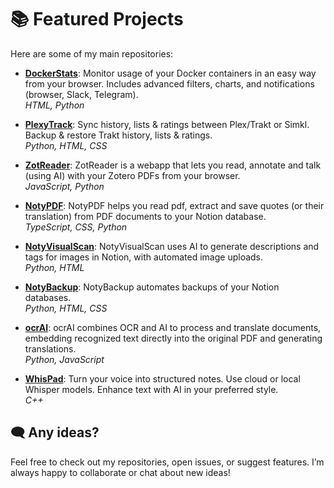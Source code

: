 # 📚 Featured Projects

Here are some of my main repositories:

- [**DockerStats**](https://github.com/Drakonis96/dockerstats): Monitor usage of your Docker containers in an easy way from your browser. Includes advanced filters, charts, and notifications (browser, Slack, Telegram).  
  _HTML, Python_

- [**PlexyTrack**](https://github.com/Drakonis96/plexytrack): Sync history, lists & ratings between Plex/Trakt or Simkl. Backup & restore Trakt history, lists & ratings.  
  _Python, HTML, CSS_

- [**ZotReader**](https://github.com/Drakonis96/zotreader): ZotReader is a webapp that lets you read, annotate and talk (using AI) with your Zotero PDFs from your browser.  
  _JavaScript, Python_

- [**NotyPDF**](https://github.com/Drakonis96/notypdf): NotyPDF helps you read pdf, extract and save quotes (or their translation) from PDF documents to your Notion database.  
  _TypeScript, CSS, Python_

- [**NotyVisualScan**](https://github.com/Drakonis96/notyvisualscan): NotyVisualScan uses AI to generate descriptions and tags for images in Notion, with automated image uploads.  
  _Python, HTML_

- [**NotyBackup**](https://github.com/Drakonis96/notybackup): NotyBackup automates backups of your Notion databases.  
  _Python, HTML, CSS_

- [**ocrAI**](https://github.com/Drakonis96/ocrai): ocrAI combines OCR and AI to process and translate documents, embedding recognized text directly into the original PDF and generating translations.  
  _Python, JavaScript_

- [**WhisPad**](https://github.com/Drakonis96/whispad): Turn your voice into structured notes. Use cloud or local Whisper models. Enhance text with AI in your preferred style.  
  _C++_

## 🗨️ Any ideas?

Feel free to check out my repositories, open issues, or suggest features. I’m always happy to collaborate or chat about new ideas!

